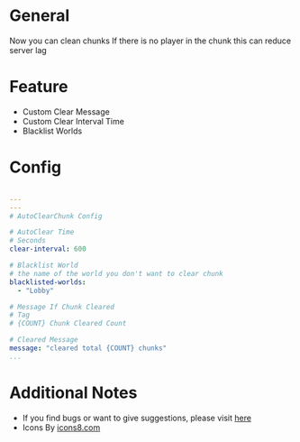 # General

Now you can clean chunks
If there is no player in the chunk
this can reduce server lag

# Feature
- Custom Clear Message
- Custom Clear Interval Time
- Blacklist Worlds

# Config

``` YAML

---
---
# AutoClearChunk Config

# AutoClear Time
# Seconds
clear-interval: 600

# Blacklist World
# the name of the world you don't want to clear chunk
blacklisted-worlds:
  - "Lobby"

# Message If Chunk Cleared
# Tag
# {COUNT} Chunk Cleared Count

# Cleared Message
message: "cleared total {COUNT} chunks"
...
```

# Additional Notes

- If you find bugs or want to give suggestions, please visit [here](https://github.com/HazardTeam/AutoClearChunk/issues)
- Icons By [icons8.com](https://icons8.com)
